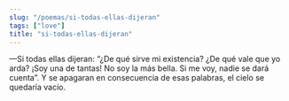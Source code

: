 ```yaml
---
slug: "/poemas/si-todas-ellas-dijeran"
tags: ["love"]
title: "si-todas-ellas-dijeran"
---
```

—Si todas ellas dijeran: “¿De qué sirve mi existencia? ¿De qué vale que yo arda? ¡Soy una de tantas! No soy la más bella. Si me voy, nadie se dará cuenta”. Y se apagaran en consecuencia de esas palabras, el cielo se quedaría vacío.